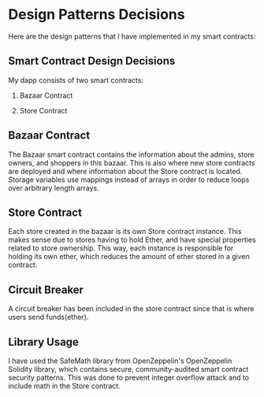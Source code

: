 Design Patterns Decisions
=========================
Here are the design patterns that I have implemented in my smart contracts:

Smart Contract Design Decisions
-------------------------------
My dapp consists of two smart contracts:

1. Bazaar Contract

2. Store Contract

Bazaar Contract
---------------
The Bazaar smart contract contains the information about the admins, store owners, and shoppers in this bazaar. This is also where new store contracts are deployed and where information about the Store contract is located. Storage variables use mappings instead of arrays in order to reduce loops over arbitrary length arrays.

Store Contract
--------------
Each store created in the bazaar is its own Store contract instance. This makes sense due to stores having to hold Ether, and have special properties related to store ownership. This way, each instance is responsible for holding its own ether, which reduces the amount of ether stored in a given contract.

Circuit Breaker
---------------
A circuit breaker has been included in the store contract since that is where users send funds(ether).

Library Usage
-------------
I have used the SafeMath library from OpenZeppelin's OpenZeppelin Solidity library, which contains secure, community-audited smart contract security patterns. This was done to prevent integer overflow attack and to include math in the Store contract.


